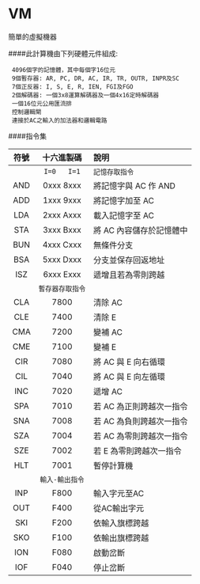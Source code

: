 # VM

簡單的虛擬機器

####此計算機由下列硬體元件組成:

     4096個字的記憶體，其中每個字16位元
     9個暫存器: AR, PC, DR, AC, IR, TR, OUTR, INPR及SC
     7個正反器: I, S, E, R, IEN, FGI及FGO
     2個解碼器: 一個3x8運算解碼器及一個4x16定時解碼器
     一個16位元公用匯流排
     控制邏輯閘
     連接於AC之輸入的加法器和邏輯電路

####指令集

|符號 | 十六進製碼 | 說明|
|:-----:|:-----------------:|:----------------------------------------|
||`I=0   I=1`|`記憶存取指令`|
|AND    | 0xxx     8xxx|        將記憶字與 AC 作 AND|
|ADD    | 1xxx     9xxx|        將記憶字加至 AC|
|LDA     | 2xxx     Axxx|        載入記憶字至 AC|
|STA     |3xxx     Bxxx|        將 AC 內容儲存於記憶體中|
|BUN     | 4xxx    Cxxx|        無條件分支|
|BSA      |5xxx    Dxxx|        分支並保存回返地址|
|ISZ       |6xxx    Exxx |       遞增且若為零則跨越|
||`暫存器存取指令`||
|CLA         |7800|            清除 AC|
|CLE         |7400|            清除 E|
|CMA         |7200|           變補 AC|
|CME         |7100|            變補 E|
|CIR         |7080|            將 AC 與 E 向右循環|
|CIL         |7040|            將 AC 與 E 向左循環|
|INC         |7020|            遞增 AC|
|SPA         |7010|            若 AC 為正則跨越次一指令|
|SNA        |7008|            若 AC 為負則跨越次一指令|
|SZA         |7004|            若 AC 為零則跨越次一指令|
|SZE         |7002|            若 E 為零則跨越次一指令|
|HLT         |7001|            暫停計算機|
||`輸入-輸出指令`||
|INP         |F800|            輸入字元至AC|
|OUT         |F400|           從AC輸出字元|
|SKI         |F200|            依輸入旗標跨越|
|SKO         |F100|            依輸出旗標跨越|
|ION         |F080|            啟動岔斷|
|IOF         |F040|            停止岔斷|
